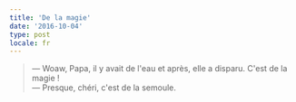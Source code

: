 ```yaml
---
title: 'De la magie'
date: '2016-10-04'
type: post
locale: fr
---
```


> — Woaw, Papa, il y avait de l'eau et après, elle a disparu. C'est de la magie !  
> — Presque, chéri, c'est de la semoule.
